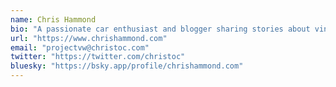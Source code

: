 ```yaml
---
name: Chris Hammond
bio: "A passionate car enthusiast and blogger sharing stories about vintage VWs."
url: "https://www.chrishammond.com"
email: "projectvw@christoc.com"
twitter: "https://twitter.com/christoc"
bluesky: "https://bsky.app/profile/chrishammond.com"
---
```

